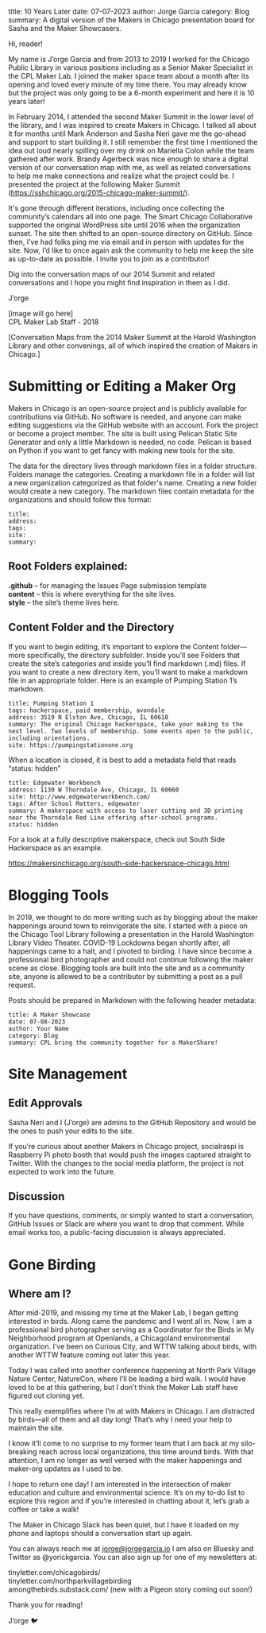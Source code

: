 title: 10 Years Later
date: 07-07-2023
author: Jorge Garcia
category: Blog
summary: A digital version of the Makers in Chicago presentation board for Sasha and the Maker Showcasers.

Hi, reader!  

My name is J’orge Garcia and from 2013 to 2019 I worked for the Chicago Public Library in various positions including as a Senior Maker Specialist in the CPL Maker Lab. I joined the maker space team about a month after its opening and loved every minute of my time there. You may already know but the project was only going to be a 6-month experiment and here it is 10 years later!  

In February 2014, I attended the second Maker Summit in the lower level of the library, and I was inspired to create Makers in Chicago. I talked all about it for months until Mark Anderson and Sasha Neri gave me the go-ahead and support to start building it. I still remember the first time I mentioned the idea out loud nearly spilling over my drink on Mariella Colon while the team gathered after work. Brandy Agerbeck was nice enough to share a digital version of our conversation map with me, as well as related conversations to help me make connections and realize what the project could be. I presented the project at the following Maker Summit (https://sshchicago.org/2015-chicago-maker-summit/).  

It's gone through different iterations, including once collecting the community’s calendars all into one page. The Smart Chicago Collaborative supported the original WordPress site until 2016 when the organization sunset. The site then shifted to an open-source directory on GitHub. Since then, I’ve had folks ping me via email and in person with updates for the site. Now, I’d like to once again ask the community to help me keep the site as up-to-date as possible. I invite you to join as a contributor!  

Dig into the conversation maps of our 2014 Summit and related conversations and I hope you might find inspiration in them as I did.  

J’orge  
 
[image will go here]  
CPL Maker Lab Staff - 2018 

[Conversation Maps from the 2014 Maker Summit at the Harold Washington Library
and other convenings, all of which inspired the creation of Makers in Chicago.]


# Submitting or Editing a Maker Org  

Makers in Chicago is an open-source project and is publicly available for contributions via GitHub. No software is needed, and anyone can make editing suggestions via the GitHub website with an account. Fork the project or become a project member. The site is built using Pelican Static Site Generator and only a little Markdown is needed, no code. Pelican is based on Python if you want to get fancy with making new tools for the site.  

The data for the directory lives through markdown files in a folder structure. Folders manage the categories. Creating a markdown file in a folder will list a new organization categorized as that folder's name. Creating a new folder would create a new category. The markdown files contain metadata for the organizations and should follow this format:  

```
title:  
address:  
tags:  
site:  
summary: 
```

## Root Folders explained:

**.github** – for managing the Issues Page submission template  
**content** – this is where everything for the site lives.  
**style** – the site’s theme lives here.  

## Content Folder and the Directory

If you want to begin editing, it’s important to explore the Content folder—more specifically, the directory subfolder. Inside you’ll see Folders that create the site’s categories and inside you’ll find markdown (.md) files. If you want to create a new directory item, you’ll want to make a markdown file in an appropriate folder. Here is an example of Pumping Station 1’s markdown. 

```
title: Pumping Station 1
tags: hackerspace, paid membership, avondale
address: 3519 N Elston Ave, Chicago, IL 60618
summary: The original Chicago hackerspace, take your making to the next level. Two levels of membership. Some events open to the public, including orientations.
site: https://pumpingstationone.org
```

When a location is closed, it is best to add a metadata field that reads “status: hidden”

```
title: Edgewater Workbench
address: 1130 W Thorndale Ave, Chicago, IL 60660
site: http://www.edgewaterworkbench.com/
tags: After School Matters, edgewater
summary: A makerspace with access to laser cutting and 3D printing near the Thorndale Red Line offering after-school programs.
status: hidden
```

For a look at a fully descriptive makerspace, check out South Side Hackerspace as an example.

https://makersinchicago.org/south-side-hackerspace-chicago.html

# Blogging Tools  

In 2019, we thought to do more writing such as by blogging about the maker happenings around town to reinvigorate the site. I started with a piece on the Chicago Tool Library following a presentation in the Harold Washington Library Video Theater. COVID-19 Lockdowns began shortly after, all happenings came to a halt, and I pivoted to birding. I have since become a professional bird photographer and could not continue following the maker scene as close. Blogging tools are built into the site and as a community site, anyone is allowed to be a contributor by submitting a post as a pull request.

Posts should be prepared in Markdown with the following header metadata:

```
title: A Maker Showcase
date: 07-08-2023
author: Your Name
category: Blog
summary: CPL bring the community together for a MakerShare!
```

# Site Management  

## Edit Approvals  

Sasha Neri and I (J’orge) are admins to the GitHub Repository and would be the ones to push your edits to the site.  

If you’re curious about another Makers in Chicago project, socialraspi is Raspberry Pi photo booth that would push the images captured straight to Twitter. With the changes to the social media platform, the project is not expected to work into the future.  

## Discussion  

If you have questions, comments, or simply wanted to start a conversation, GitHub Issues or Slack are where you want to drop that comment. While email works too, a public-facing discussion is always appreciated.  

# Gone Birding  

## Where am I?  

After mid-2019, and missing my time at the Maker Lab, I began getting interested in birds. Along came the pandemic and I went all in. Now, I am a professional bird photographer serving as a Coordinator for the Birds in My Neighborhood program at Openlands, a Chicagoland environmental organization. I’ve been on Curious City, and WTTW talking about birds, with another WTTW feature coming out later this year.

Today I was called into another conference happening at North Park Village Nature Center, NatureCon, where I’ll be leading a bird walk. I would have loved to be at this gathering, but I don’t think the Maker Lab staff have figured out cloning yet.

This really exemplifies where I’m at with Makers in Chicago. I am distracted by birds—all of them and all day long! That’s why I need your help to maintain the site.

I know it’ll come to no surprise to my former team that I am back at my silo-breaking reach across local organizations, this time around birds. With that attention, I am no longer as well versed with the maker happenings and maker-org updates as I used to be. 

I hope to return one day! I am interested in the intersection of maker education and culture and environmental science. It’s on my to-do list to explore this region and if you’re interested in chatting about it, let’s grab a coffee or take a walk! 

The Maker in Chicago Slack has been quiet, but I have it loaded on my phone and laptops should a conversation start up again.  

You can always reach me at jorge@jorgegarcia.io I am also on Bluesky and Twitter as @yorickgarcia.  You can also sign up for one of my newsletters at: 

tinyletter.com/chicagobirds/  
tinyletter.com/northparkvillagebirding  
amongthebirds.substack.com/ (new with a Pigeon story coming out soon!)  

Thank you for reading!  

J’orge 🐦  

